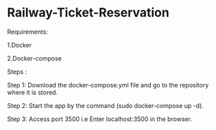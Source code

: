 # Railway-Ticket-Reservation

Requirements:

1.Docker

2.Docker-compose

Steps :

Step 1: Download the docker-compose.yml file and go to the repository where it is stored.

Step 2: Start the app by the command  (sudo docker-compose up -d).

Step 3: Access port 3500 i.e Enter localhost:3500 in the browser.


